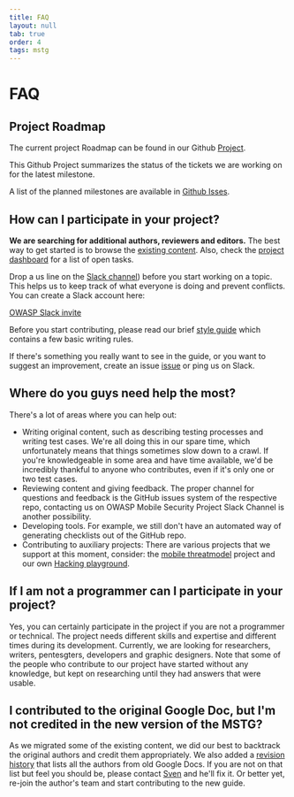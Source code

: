 ```yaml
---
title: FAQ
layout: null
tab: true
order: 4
tags: mstg
---
```


# FAQ

## Project Roadmap

The current project Roadmap can be found in our Github [Project](https://github.com/OWASP/owasp-mstg/projects/2).

This Github Project summarizes the status of the tickets we are working on for the latest milestone.

A list of the planned milestones are available in [Github Isses](https://github.com/OWASP/owasp-mstg/milestones).

## How can I participate in your project?

**We are searching for additional authors, reviewers and editors.** The best way to get started is to browse the [existing content](https://b-mueller.gitbooks.io/owasp-mobile-security-testing-guide/content/). Also, check the [project dashboard](https://github.com/OWASP/owasp-mstg/projects/1) for a list of open tasks.

Drop a us line on the [Slack channel](https://owasp.slack.com/messages/project-mobile_omtg/details/)) before you start working on a topic. This helps us to keep track of what everyone is doing and prevent conflicts. You can create a Slack account here:

[OWASP Slack invite](https://owasp-slack.herokuapp.com/)

Before you start contributing, please read our brief [style guide](https://github.com/OWASP/owasp-mstg/blob/master/style_guide.md) which contains a few basic writing rules.

If there's something you really want to see in the guide, or you want to suggest an improvement, create an issue [issue](https://github.com/OWASP/owasp-mstg/issues) or ping us on Slack.

## Where do you guys need help the most?

There's a lot of areas where you can help out:

- Writing original content, such as describing testing processes and writing test cases. We're all doing this in our spare time, which unfortunately means that things sometimes slow down to a crawl. If you're knowledgeable in some area and have time available, we'd be incredibly thankful to anyone who contributes, even if it's only one or two test cases.
- Reviewing content and giving feedback. The proper channel for questions and feedback is the GitHub issues system of the respective repo, contacting us on OWASP Mobile Security Project Slack Channel is another possibility.
- Developing tools. For example, we still don't have an automated way of generating checklists out of the GitHub repo.
- Contributing to auxiliary projects: There are various projects that we support at this moment, consider: the [mobile threatmodel](https://github.com/OWASP/Mobile-Threatmodel) project and our own [Hacking playground](https://github.com/OWASP/MSTG-Hacking-Playground).

## If I am not a programmer can I participate in your project?

Yes, you can certainly participate in the project if you are not a programmer or technical. The project needs different skills and expertise and different times during its development. Currently, we are looking for researchers, writers, pentesgters, developers and graphic designers.
Note that some of the people who contribute to our project have started without any knowledge, but kept on researching until they had answers that were usable.

## I contributed to the original Google Doc, but I'm not credited in the new version of the MSTG?

As we migrated some of the existing content, we did our best to backtrack the original authors and credit them appropriately. We also added a [revision history](https://github.com/OWASP/owasp-mstg/blob/master/Document/0x02-Frontispiece.md) that lists all the authors from old Google Docs. If you are not on that list but feel you should be, please contact [Sven](https://github.com/sushi2k) and he'll fix it. Or better yet, re-join the author's team and start contributing to the new guide.
